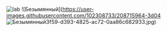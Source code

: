 ![lab](https://user-images.githubusercontent.com/102308733/208715073-2e9f6a16-d54e-4d5c-87d1-cf6815b968ae.jpg)
![Безымянный](https://user-images.githubusercontent.com/102308733/208715964-3d04
![Безымянный](https://user-images.githubusercontent.com/102308733/208716418-322e0ea6-a3b2-4335-99e6-cab76af7f5f1.png)3f59-d393-4825-ac72-0aa86c682933.jpg)
